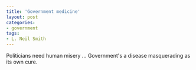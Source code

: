 ```yaml
---
title: 'Government medicine'
layout: post
categories:
- government
tags:
- L. Neil Smith
---
```


Politicians need human misery ... Government's a disease masquerading as its own cure.